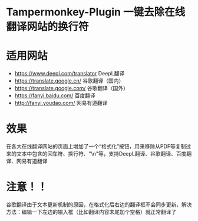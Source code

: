 # Tampermonkey-Plugin 一键去除在线翻译网站的换行符

# 适用网站
- https://www.deepl.com/translator DeepL翻译
- https://translate.google.cn/ 谷歌翻译（国内）
- https://translate.google.com/ 谷歌翻译（国外）
- https://fanyi.baidu.com/ 百度翻译
- http://fanyi.youdao.com/ 网易有道翻译

# 效果
在各大在线翻译网站的页面上增加了一个“格式化”按钮，用来移除从PDF等复制过来的文本中包含的回车符、换行符、"\n"等，支持DeepL翻译、谷歌翻译、百度翻译、网易有道翻译

# 注意！！
谷歌翻译由于文本更新机制的原因，在格式化后右边的翻译框不会同步更新，解决方法：编辑一下左边的输入框（比如翻译内容末尾加个空格）就正常翻译了
